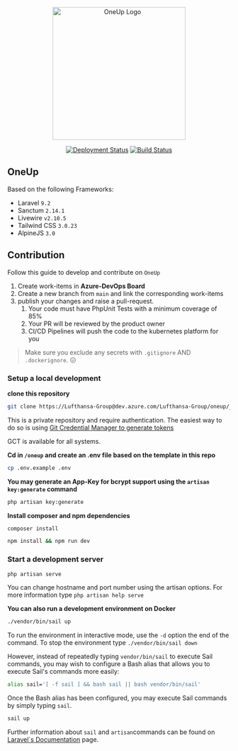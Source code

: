 <p align="center"><a href="https://oneup.az.lhgroup.de" target="_blank"><img src="https://oneup.az.lhgroup.de/images/logos/oneup_logo.png" width="300" alt="OneUp Logo"></a></p>
<p align="center">
   <a href="https://dev.azure.com/Lufthansa-Group/oneup/_release?_a=releases&view=mine&definitionId=1" target="_parent"><img src="https://vsrm.dev.azure.com/Lufthansa-Group/_apis/public/Release/badge/8373dadd-edae-4fa4-a13f-bdb0f1099f49/1/1" alt="Deployment Status"></a>
   <a href="https://dev.azure.com/Lufthansa-Group/oneup/_build?definitionId=18" target="_parent"><img src="https://dev.azure.com/Lufthansa-Group/oneup/_apis/build/status/oneup?branchName=main" alt="Build Status"></a>
</p>

## OneUp

Based on the following Frameworks:

- Laravel `9.2`
- Sanctum `2.14.1`
- Livewire `v2.10.5`
- Tailwind CSS `3.0.23`
- AlpineJS `3.0`

## Contribution

Follow this guide to develop and contribute on `OneUp`

1. Create work-items in **Azure-DevOps Board**
2. Create a new branch from `main` and link the corresponding work-items
3. publish your changes and raise a pull-request.
    1. Your code must have PhpUnit Tests with a minimum coverage of 85%
    2. Your PR will be reviewed by the product owner
    3. CI/CD Pipelines will push the code to the kubernetes platform for you

> Make sure you exclude any secrets with `.gitignore` AND `.dockerignore`. 😖

### Setup a local development

**clone this repository**

```bash
git clone https://Lufthansa-Group@dev.azure.com/Lufthansa-Group/oneup/_git/oneup
```

This is a private repository and require authentication. The easiest way to do so is using [Git Credential Manager to generate tokens](https://docs.microsoft.com/en-us/azure/devops/repos/git/set-up-credential-managers?view=azure-devops)

GCT is available for all systems.

**Cd in `/oneup` and create an .env file based on the template in this repo**

```bash
cp .env.example .env
```

**You may generate an App-Key for bcrypt support using the `artisan key:generate` command**

```bash
php artisan key:generate
```

**Install **composer** and **npm** dependencies**

```bash
composer install
```

```bash
npm install && npm run dev
```

### Start a development server

```bash
php artisan serve
```

You can change hostname and port number using the artisan options. For more information type `php artisan help serve`

**You can also run a development environment on Docker**

```bash
./vendor/bin/sail up
```

To run the environment in interactive mode, use the `-d` option the end of the command. To stop the environment type `./vendor/bin/sail down`

However, instead of repeatedly typing `vendor/bin/sail` to execute Sail commands, you may wish to configure a Bash alias
that allows you to execute Sail's commands more easily:

```bash
alias sail='[ -f sail ] && bash sail || bash vendor/bin/sail'
```

Once the Bash alias has been configured, you may execute Sail commands by simply typing `sail`.

```bash
sail up
```

Further information about `sail` and `artisan`commands can be found
on [Laravel`s Documentation](https://laravel.com/docs/9.x/sail#executing-sail-commands) page. 
